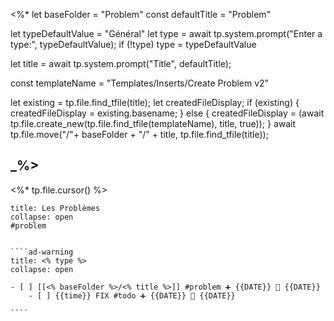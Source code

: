 <%*
let baseFolder = "Problem"
const defaultTitle = "Problem"

let typeDefaultValue = "Général"
let type = await tp.system.prompt("Enter a type:", typeDefaultValue);
if (!type) type = typeDefaultValue


let title = await tp.system.prompt("Title", defaultTitle);

const templateName = "Templates/Inserts/Create Problem v2"

let existing = tp.file.find_tfile(title);
let createdFileDisplay;
if (existing) {
  createdFileDisplay = existing.basename;
} else {
  createdFileDisplay = (await tp.file.create_new(tp.file.find_tfile(templateName), title, true));
}
await tp.file.move("/"+ baseFolder + "/" + title, tp.file.find_tfile(title));

_%>
---
<%* tp.file.cursor() %> 
`````ad-danger
title: Les Problèmes
collapse: open
#problem


````ad-warning
title: <% type %>
collapse: open

- [ ] [[<% baseFolder %>/<% title %>]] #problem ➕ {{DATE}} 🛫 {{DATE}}  
	- [ ] {{time}} FIX #todo ➕ {{DATE}} 🛫 {{DATE}} 

````


`````
